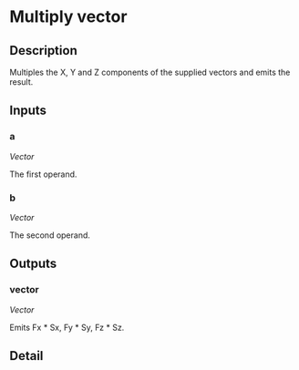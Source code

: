 # Multiply vector

## Description
Multiples the X, Y and Z components of the supplied vectors and emits the result.

## Inputs
### a

*Vector*

The first operand.

### b

*Vector*

The second operand.

## Outputs
### vector

*Vector*

Emits Fx * Sx, Fy * Sy, Fz * Sz.

## Detail

